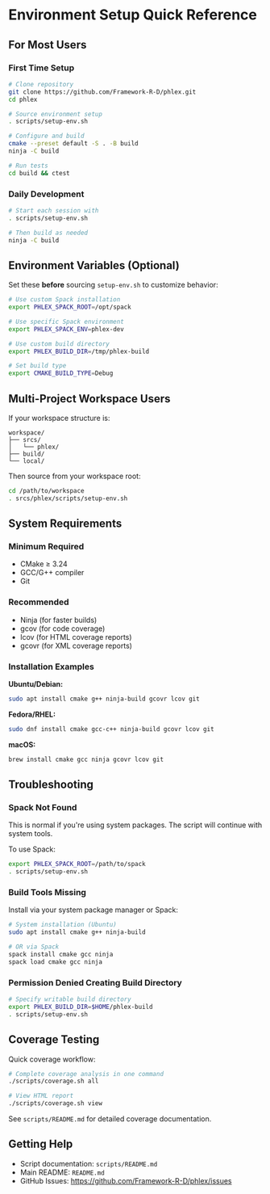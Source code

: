 # Environment Setup Quick Reference

## For Most Users

### First Time Setup

```bash
# Clone repository
git clone https://github.com/Framework-R-D/phlex.git
cd phlex

# Source environment setup
. scripts/setup-env.sh

# Configure and build
cmake --preset default -S . -B build
ninja -C build

# Run tests
cd build && ctest
```

### Daily Development

```bash
# Start each session with
. scripts/setup-env.sh

# Then build as needed
ninja -C build
```

## Environment Variables (Optional)

Set these **before** sourcing `setup-env.sh` to customize behavior:

```bash
# Use custom Spack installation
export PHLEX_SPACK_ROOT=/opt/spack

# Use specific Spack environment
export PHLEX_SPACK_ENV=phlex-dev

# Use custom build directory
export PHLEX_BUILD_DIR=/tmp/phlex-build

# Set build type
export CMAKE_BUILD_TYPE=Debug
```

## Multi-Project Workspace Users

If your workspace structure is:

```text
workspace/
├── srcs/
│   └── phlex/
├── build/
└── local/
```

Then source from your workspace root:

```bash
cd /path/to/workspace
. srcs/phlex/scripts/setup-env.sh
```

## System Requirements

### Minimum Required

- CMake ≥ 3.24
- GCC/G++ compiler
- Git

### Recommended

- Ninja (for faster builds)
- gcov (for code coverage)
- lcov (for HTML coverage reports)
- gcovr (for XML coverage reports)

### Installation Examples

**Ubuntu/Debian:**

```bash
sudo apt install cmake g++ ninja-build gcovr lcov git
```

**Fedora/RHEL:**

```bash
sudo dnf install cmake gcc-c++ ninja-build gcovr lcov git
```

**macOS:**

```bash
brew install cmake gcc ninja gcovr lcov git
```

## Troubleshooting

### Spack Not Found

This is normal if you're using system packages. The script will continue with system tools.

To use Spack:

```bash
export PHLEX_SPACK_ROOT=/path/to/spack
. scripts/setup-env.sh
```

### Build Tools Missing

Install via your system package manager or Spack:

```bash
# System installation (Ubuntu)
sudo apt install cmake g++ ninja-build

# OR via Spack
spack install cmake gcc ninja
spack load cmake gcc ninja
```

### Permission Denied Creating Build Directory

```bash
# Specify writable build directory
export PHLEX_BUILD_DIR=$HOME/phlex-build
. scripts/setup-env.sh
```

## Coverage Testing

Quick coverage workflow:

```bash
# Complete coverage analysis in one command
./scripts/coverage.sh all

# View HTML report
./scripts/coverage.sh view
```

See `scripts/README.md` for detailed coverage documentation.

## Getting Help

- Script documentation: `scripts/README.md`
- Main README: `README.md`
- GitHub Issues: <https://github.com/Framework-R-D/phlex/issues>
